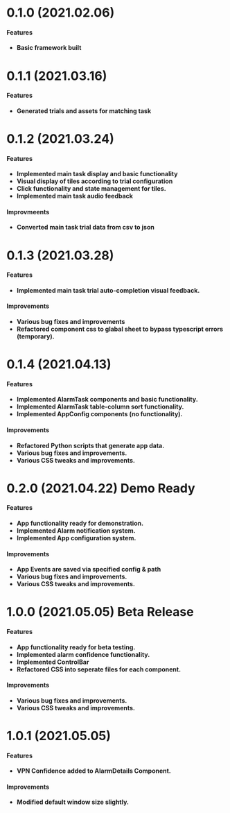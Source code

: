 # 0.1.0 (2021.02.06)

#### Features

-   **Basic framework built**

# 0.1.1 (2021.03.16)

#### Features

-   **Generated trials and assets for matching task**

# 0.1.2 (2021.03.24)

#### Features

-   **Implemented main task display and basic functionality**
-   **Visual display of tiles according to trial configuration**
-   **Click functionality and state management for tiles.**
-   **Implemented main task audio feedback**

#### Improvmeents

-   **Converted main task trial data from csv to json**

# 0.1.3 (2021.03.28)

#### Features

-   **Implemented main task trial auto-completion visual feedback.**

#### Improvements

-   **Various bug fixes and improvements**
-   **Refactored component css to glabal sheet to bypass typescript errors (temporary).**

# 0.1.4 (2021.04.13)

#### Features

-   **Implemented AlarmTask components and basic functionality.**
-   **Implemented AlarmTask table-column sort functionality.**
-   **Implemented AppConfig components (no functionality).**

#### Improvements

-   **Refactored Python scripts that generate app data.**
-   **Various bug fixes and improvements.**
-   **Various CSS tweaks and improvements.**

# 0.2.0 (2021.04.22) Demo Ready

#### Features

-   **App functionality ready for demonstration.**
-   **Implemented Alarm notification system.**
-   **Implemented App configuration system.**

#### Improvements

-   **App Events are saved via specified config & path**
-   **Various bug fixes and improvements.**
-   **Various CSS tweaks and improvements.**

# 1.0.0 (2021.05.05) Beta Release

#### Features

-   **App functionality ready for beta testing.**
-   **Implemented alarm confidence functionality.**
-   **Implemented ControlBar**
-   **Refactored CSS into seperate files for each component.**

#### Improvements

-   **Various bug fixes and improvements.**
-   **Various CSS tweaks and improvements.**

# 1.0.1 (2021.05.05)

#### Features

-   **VPN Confidence added to AlarmDetails Component.**

#### Improvements

-   **Modified default window size slightly.**
